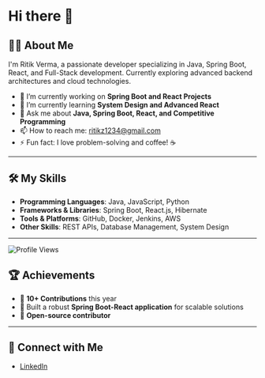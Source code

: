 # Hi there 👋

## 🙋‍♂️ About Me
I'm Ritik Verma, a passionate developer specializing in Java, Spring Boot, React, and Full-Stack development. Currently exploring advanced backend architectures and cloud technologies.

- 🔭 I’m currently working on **Spring Boot and React Projects**  
- 🌱 I’m currently learning **System Design and Advanced React**  
- 💬 Ask me about **Java, Spring Boot, React, and Competitive Programming**  
- 📫 How to reach me: [ritikz1234@gmail.com](mailto:ritikz1234@gmail.com)  
- ⚡ Fun fact: I love problem-solving and coffee! ☕

---

## 🛠️ My Skills
- **Programming Languages**: Java, JavaScript, Python  
- **Frameworks & Libraries**: Spring Boot, React.js, Hibernate  
- **Tools & Platforms**: GitHub, Docker, Jenkins, AWS  
- **Other Skills**: REST APIs, Database Management, System Design  

---
![Profile Views](https://visitor-badge.laobi.icu/badge?page_id=ritik1503.ritik1503)



## 🏆 Achievements
- 🌟 **10+ Contributions** this year  
- 🌟 Built a robust **Spring Boot-React application** for scalable solutions  
- 🌟 **Open-source contributor**  

---

## 🔗 Connect with Me
- [LinkedIn](https://www.linkedin.com/in/ritik-verma-4143181b6)

